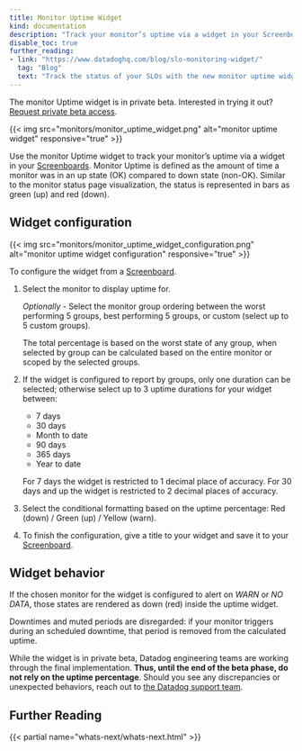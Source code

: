 ```yaml
---
title: Monitor Uptime Widget
kind: documentation
description: "Track your monitor’s uptime via a widget in your Screenboard"
disable_toc: true
further_reading:
- link: "https://www.datadoghq.com/blog/slo-monitoring-widget/"
  tag: "Blog"
  text: "Track the status of your SLOs with the new monitor uptime widget"
---
```


<div class="alert alert-warning">
The monitor Uptime widget is in private beta. Interested in trying it out? <a href="https://goo.gl/forms/KmWpQebCeeOdpPAq1">Request private beta access</a>.
</div>

{{< img src="monitors/monitor_uptime_widget.png" alt="monitor uptime widget" responsive="true" >}}

Use the monitor Uptime widget to track your monitor’s uptime via a widget in your [Screenboards][1]. Monitor Uptime is defined as the amount of time a monitor was in an up state (OK) compared to down state (non-OK). Similar to the monitor status page visualization, the status is represented in bars as green (up) and red (down).

## Widget configuration

{{< img src="monitors/monitor_uptime_widget_configuration.png" alt="monitor uptime widget configuration" responsive="true" >}}

To configure the widget from a [Screenboard][1].

1. Select the monitor to display uptime for.
    
    *Optionally* - Select the monitor group ordering between the worst performing 5 groups, best performing 5 groups, or custom (select up to 5 custom groups).

    The total percentage is based on the worst state of any group, when selected by group can be calculated based on the entire monitor or scoped by the selected groups.

2. If the widget is configured to report by groups, only one duration can be selected; otherwise select up to 3 uptime durations for your widget between:
    * 7 days 
    * 30 days
    * Month to date
    * 90 days
    * 365 days 
    * Year to date

    For 7 days the widget is restricted to 1 decimal place of accuracy. For 30 days and up the widget is restricted to 2 decimal places of accuracy. 

3. Select the conditional formatting based on the uptime percentage: Red (down) / Green (up) / Yellow (warn).

4. To finish the configuration, give a title to your widget and save it to your [Screenboard][1]. 

## Widget behavior

If the chosen monitor for the widget is configured to alert on *WARN* or *NO DATA*, those states are rendered as down (red) inside the uptime widget.

Downtimes and muted periods are disregarded: if your monitor triggers during an scheduled downtime, that period is removed from the calculated uptime.  

While the widget is in private beta, Datadog engineering teams are working through the final implementation. **Thus, until the end of the beta phase, do not rely on the uptime percentage**. Should you see any discrepancies or unexpected behaviors, reach out to [the Datadog support team][2].

## Further Reading

{{< partial name="whats-next/whats-next.html" >}}

[1]: /graphing/dashboards/screenboard/
[2]: /help
